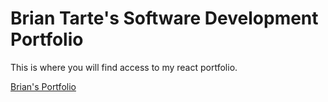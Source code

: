 # Brian Tarte's Software Development Portfolio

This is where you will find access to my react portfolio.

[Brian's Portfolio](https://brian-tarte-portfolio.netlify.app/)
